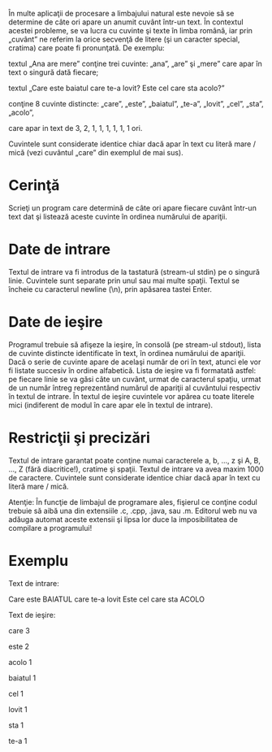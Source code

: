 În multe aplicaţii de procesare a limbajului natural este nevoie să se determine de câte ori apare un anumit cuvânt într-un text. În contextul acestei probleme, se va lucra cu cuvinte şi texte în limba română, iar prin „cuvânt” ne referim la orice secvenţă de litere (şi un caracter special, cratima) care poate fi pronunţată. De exemplu:

textul „Ana are mere” conţine trei cuvinte: „ana”, „are” şi „mere” care apar în text o singură dată fiecare;

textul „Care este baiatul care te-a lovit? Este cel care sta acolo?”

conţine 8 cuvinte distincte: „care”, „este”, „baiatul”, „te-a”, „lovit”, „cel”, „sta”, „acolo”,

care apar in text de 3, 2, 1, 1, 1, 1, 1, 1 ori.

Cuvintele sunt considerate identice chiar dacă apar în text cu literă mare / mică (vezi cuvântul „care” din exemplul de mai sus).

# Cerinţă
Scrieţi un program care determină de câte ori apare fiecare cuvânt într-un text dat şi listează aceste cuvinte în ordinea numărului de apariţii.

# Date de intrare
Textul de intrare va fi introdus de la tastatură (stream-ul stdin) pe o singură linie. Cuvintele sunt separate prin unul sau mai multe spaţii. Textul se încheie cu caracterul newline (\n), prin apăsarea tastei Enter.

# Date de ieşire
Programul trebuie să afişeze la ieşire, în consolă (pe stream-ul stdout), lista de cuvinte distincte identificate în text, în ordinea numărului de apariţii. Dacă o serie de cuvinte apare de acelaşi număr de ori în text, atunci ele vor fi listate succesiv în ordine alfabetică. Lista de ieşire va fi formatată astfel: pe fiecare linie se va găsi câte un cuvânt, urmat de caracterul spaţiu, urmat de un număr întreg reprezentând numărul de apariţii al cuvântului respectiv în textul de intrare. În textul de ieşire cuvintele vor apărea cu toate literele mici (indiferent de modul în care apar ele în textul de intrare).

# Restricţii şi precizări
Textul de intrare garantat poate conţine numai caracterele a, b, ..., z şi A, B, ..., Z (fără diacritice!), cratime şi spaţii. Textul de intrare va avea maxim 1000 de caractere. Cuvintele sunt considerate identice chiar dacă apar în text cu literă mare / mică.

Atenţie: În funcţie de limbajul de programare ales, fişierul ce conţine codul trebuie să aibă una din extensiile .c, .cpp, .java, sau .m. Editorul web nu va adăuga automat aceste extensii şi lipsa lor duce la imposibilitatea de compilare a programului!

# Exemplu
Text de intrare:

Care este BAIATUL care te-a lovit Este cel care sta ACOLO

Text de ieşire:

care 3

este 2

acolo 1

baiatul 1

cel 1

lovit 1

sta 1

te-a 1
